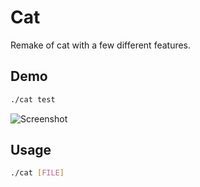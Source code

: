 # Cat
Remake of cat with a few different features.
## Demo
```bash
./cat test
```
![Screenshot](https://github.com/awesomelewis2007/cat/blob/master/doc/demo.png)
## Usage
```bash
./cat [FILE]
```
